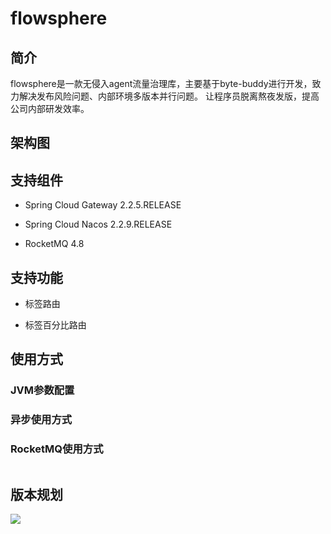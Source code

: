 # flowsphere


## 简介

flowsphere是一款无侵入agent流量治理库，主要基于byte-buddy进行开发，致力解决发布风险问题、内部环境多版本并行问题。
让程序员脱离熬夜发版，提高公司内部研发效率。

## 架构图


## 支持组件

- Spring Cloud Gateway 2.2.5.RELEASE

- Spring Cloud Nacos 2.2.9.RELEASE

- RocketMQ 4.8

## 支持功能

- 标签路由

- 标签百分比路由

## 使用方式
### JVM参数配置


### 异步使用方式


### RocketMQ使用方式
```

```

## 版本规划
![](https://github.com/ZShUn/ancient/blob/main/Resources/Planning.png)
